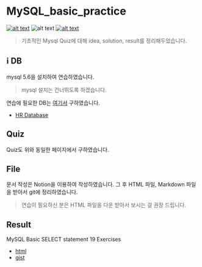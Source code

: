 # MySQL_basic_practice
[![alt text](https://img.shields.io/badge/mysql-5.6-green.svg)](https://dev.mysql.com/doc/relnotes/mysql/5.6/en/)
![alt text](https://img.shields.io/badge/result-idea%26query__solution-blue.svg)
[![alt text](https://img.shields.io/badge/data-web-red.svg)](https://www.w3resource.com/mysql-exercises/)

> 기초적인 Mysql Quiz에 대해 idea, solution, result를 정리해두었습니다.


## :information_source: DB

mysql 5.6을 설치하여 연습하였습니다.
> mysql 설치는 건너뛰도록 하겠습니다.

연습에 필요한 DB는 [여기서](https://www.w3resource.com/mysql-exercises//) 구하였습니다.
- [HR Database](https://www.w3resource.com/mysql-exercises//db.sql)

## Quiz

Quiz도 위와 동일한 페이지에서 구하였습니다.

## File

문서 작성은 Notion을 이용하여 작성하였습니다. 그 후 HTML 파일, Markdown 파일을 받아서 git에 정리하였습니다.
> 연습이 필요하신 분은 HTML 파일을 다운 받아서 보시는 걸 권장 드립니다.

## Result

MySQL Basic SELECT statement 19 Exercises
- [html](https://github.com/timetobye/MySQL_basic_practice/tree/master/MySQL%20Basic%20SELECT%20statement%2019%20Exercises)
- [gist](https://gist.github.com/timetobye/e7e8fe3b0b298cc82a8ec456c8b84dec)
